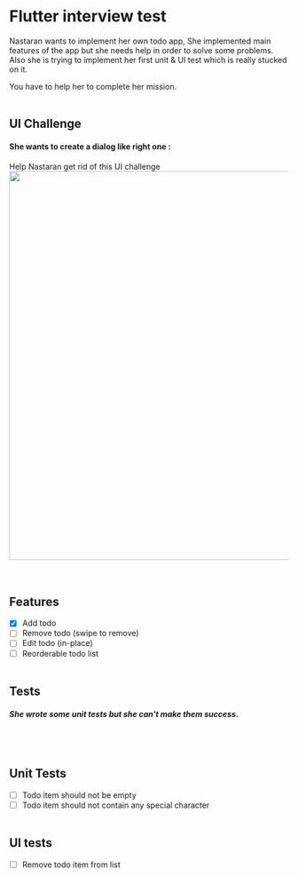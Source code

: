 # Flutter interview test

Nastaran wants to implement her own todo app, She implemented main features of the app but she needs help in order to solve some problems. Also she is trying to implement her first unit & UI test which is really stucked on it.

You have to help her to complete her mission.
<br><br>
## UI Challenge
#### She wants to create a dialog like right one  :
Help Nastaran get rid of this UI challenge
<img src="https://github.com/novaday-co/flutter-interview-test/blob/main/images/readme.jpg?raw=true" width="700" /><br>
<br><br>
## Features
- [x] Add todo
- [ ] Remove todo (swipe to remove)
- [ ] Edit todo (in-place)
- [ ] Reorderable todo list
<br><br>
## Tests
##### She wrote some unit tests but she can't make them success.
<br><br>
## Unit Tests
- [ ] Todo item should not be empty
- [ ] Todo item should not contain any special character
<br><br>
## UI tests
- [ ] Remove todo item from list
